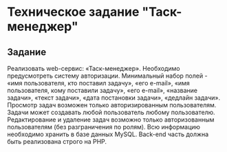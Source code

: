 # Техническое задание "Таск-менеджер"
## Задание
Реализовать web-сервис: «Таск-менеджер».
Необходимо предусмотреть систему авторизации.
Минимальный набор полей - «имя пользователя, кто поставил задачу», «его e-mail», «имя пользователя, кому поставили задачу», «его e-mail», «название задачи», «текст задачи», «дата постановки задачи», «дедлайн задачи». 
Просмотр задач возможен только авторизированным пользователям.
Задачи может создавать любой пользователь любому пользователю. 
Редактирование и удаление задач возможно только авторизованным пользователям (без разграничения по ролям). 
Всю информацию необходимо хранить в базе данных MySQL.
Back-end часть должна быть реализована строго на PHP.
